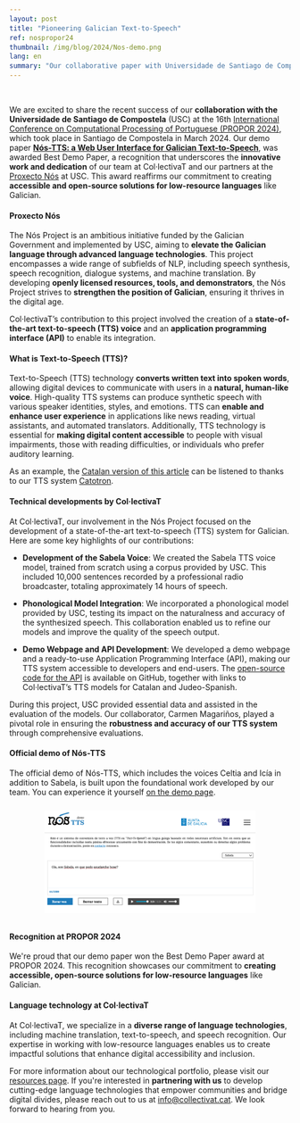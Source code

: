 ```yaml
---
layout: post
title: "Pioneering Galician Text-to-Speech"
ref: nospropor24
thumbnail: /img/blog/2024/Nos-demo.png
lang: en
summary: "Our collaborative paper with Universidade de Santiago de Compostela won Best Demo Paper Award at the PROPOR 2024 Conference"
---
```


<br>

We are excited to share the recent success of our **collaboration with the Universidade de Santiago de Compostela** (USC) at the 16th <a href="https://propor2024.citius.gal/" target="_blank">International Conference on Computational Processing of Portuguese (PROPOR 2024)</a>, which took place in Santiago de Compostela in March 2024. Our demo paper <a href="/etc/Nos-TTS_PROPOR2024.pdf" target="_blank">**Nós-TTS: a Web User Interface for Galician Text-to-Speech**</a>, was awarded Best Demo Paper, a recognition that underscores the **innovative work and dedication** of our team at Col·lectivaT and our partners at the <a href="https://nos.gal/es/proxecto-nos" target="_blank">Proxecto Nós</a> at USC. This award reaffirms our commitment to creating **accessible and open-source solutions for low-resource languages** like Galician.

#### Proxecto Nós

The Nós Project is an ambitious initiative funded by the Galician Government and implemented by USC, aiming to **elevate the Galician language through advanced language technologies**. This project encompasses a wide range of subfields of NLP, including speech synthesis, speech recognition, dialogue systems, and machine translation. By developing **openly licensed resources, tools, and demonstrators**, the Nós Project strives to **strengthen the position of Galician**, ensuring it thrives in the digital age. 

Col·lectivaT’s contribution to this project involved the creation of a **state-of-the-art text-to-speech (TTS) voice** and an **application programming interface (API)** to enable its integration.

#### What is Text-to-Speech (TTS)?

Text-to-Speech (TTS) technology **converts written text into spoken words**, allowing digital devices to communicate with users in a **natural, human-like voice**. High-quality TTS systems can produce synthetic speech with various speaker identities, styles, and emotions. TTS can **enable and enhance user experience** in applications like news reading, virtual assistants, and automated translators. Additionally, TTS technology is essential for **making digital content accessible** to people with visual impairments, those with reading difficulties, or individuals who prefer auditory learning.

As an example, the <a href="/blog/2024-05-05-nos-tts-ca/" target="_blank">Catalan version of this article</a> can be listened to thanks to our TTS system <a href="https://catotron.cat/" target="_blank">Catotron</a>.

#### Technical developments by Col·lectivaT

At Col·lectivaT, our involvement in the Nós Project focused on the development of a state-of-the-art text-to-speech (TTS) system for Galician. Here are some key highlights of our contributions:

-   **Development of the Sabela Voice**: We created the Sabela TTS voice model, trained from scratch using a corpus provided by USC. This included 10,000 sentences recorded by a professional radio broadcaster, totaling approximately 14 hours of speech. 
    
-   **Phonological Model Integration**: We incorporated a phonological model provided by USC, testing its impact on the naturalness and accuracy of the synthesized speech. This collaboration enabled us to refine our models and improve the quality of the speech output.
    
-   **Demo Webpage and API Development**: We developed a demo webpage and a ready-to-use Application Programming Interface (API), making our TTS system accessible to developers and end-users. The <a href="https://github.com/CollectivaT-dev/TTS-API" target="_blank">open-source code for the API</a> is available on GitHub, together with links to Col·lectivaT’s TTS models for Catalan and Judeo-Spanish.

During this project, USC provided essential data and assisted in the evaluation of the models. Our collaborator, Carmen Magariños, played a pivotal role in ensuring the **robustness and accuracy of our TTS system** through comprehensive evaluations.

#### Official demo of Nós-TTS

The official demo of Nós-TTS, which includes the voices Celtia and Icía in addition to Sabela, is built upon the foundational work developed by our team. You can experience it yourself <a href="https://tts.nos.gal/" target="_blank">on the demo page</a>.

<p align="center"><img src="/img/blog/2024/Nos-demo.png" alt="Captura de pantalla de la Demostració oficial de Nós-TTS" width="75%" style="margin:10px" >
</p>

#### Recognition at PROPOR 2024

We're proud that our demo paper won the Best Demo Paper award at PROPOR 2024. This recognition showcases our commitment to **creating accessible, open-source solutions for low-resource languages** like Galician. 

#### Language technology at Col·lectivaT

At Col·lectivaT, we specialize in a **diverse range of language technologies**, including machine translation, text-to-speech, and speech recognition. Our expertise in working with low-resource languages enables us to create impactful solutions that enhance digital accessibility and inclusion.

For more information about our technological portfolio, please visit our <a href="https://collectivat.cat/asr" target="_blank">resources page</a>. If you're interested in **partnering with us** to develop cutting-edge language technologies that empower communities and bridge digital divides, please reach out to us at <a href="mailto:info@collectivat.cat">info@collectivat.cat</a>. We look forward to hearing from you.
